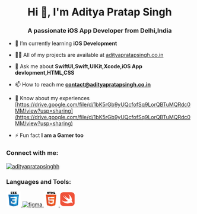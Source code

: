 <h1 align="center">Hi 👋, I'm Aditya Pratap Singh</h1>
<h3 align="center">A passionate iOS App Developer from Delhi,India</h3>

- 🌱 I’m currently learning **iOS Development**

- 👨‍💻 All of my projects are available at [adityapratapsingh.co.in](https://adityapratapsingh.co.in)

- 💬 Ask me about **SwiftUI,Swift,UIKit,Xcode,iOS App devlopment,HTML,CSS**

- 📫 How to reach me **contact@adityapratapsingh.co.in**

- 📄 Know about my experiences [https://drive.google.com/file/d/1bK5rGb9yUQcfofSq9LorQBTuMQRdc0MM/view?usp=sharing](https://drive.google.com/file/d/1bK5rGb9yUQcfofSq9LorQBTuMQRdc0MM/view?usp=sharing)

- ⚡ Fun fact **I am a Gamer too**

<h3 align="left">Connect with me:</h3>
<p align="left">
<a href="https://linkedin.com/in/adityapratapsinghh" target="blank"><img align="center" src="https://raw.githubusercontent.com/rahuldkjain/github-profile-readme-generator/master/src/images/icons/Social/linked-in-alt.svg" alt="adityapratapsinghh" height="30" width="40" /></a>
</p>

<h3 align="left">Languages and Tools:</h3>
<p align="left"> <a href="https://www.w3schools.com/css/" target="_blank" rel="noreferrer"> <img src="https://raw.githubusercontent.com/devicons/devicon/master/icons/css3/css3-original-wordmark.svg" alt="css3" width="40" height="40"/> </a> <a href="https://www.figma.com/" target="_blank" rel="noreferrer"> <img src="https://www.vectorlogo.zone/logos/figma/figma-icon.svg" alt="figma" width="40" height="40"/> </a> <a href="https://www.w3.org/html/" target="_blank" rel="noreferrer"> <img src="https://raw.githubusercontent.com/devicons/devicon/master/icons/html5/html5-original-wordmark.svg" alt="html5" width="40" height="40"/> </a> <a href="https://developer.apple.com/swift/" target="_blank" rel="noreferrer"> <img src="https://raw.githubusercontent.com/devicons/devicon/master/icons/swift/swift-original.svg" alt="swift" width="40" height="40"/> </a> </p>
